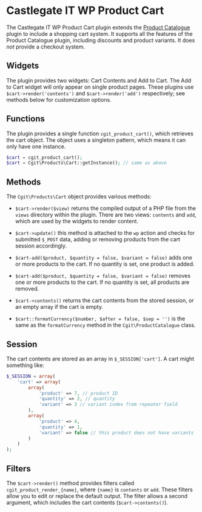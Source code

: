 # Castlegate IT WP Product Cart #

The Castlegate IT WP Product Cart plugin extends the [Product Catalogue](http://github.com/castlegateit/cgit-wp-product-catalogue) plugin to include a shopping cart system. It supports all the features of the Product Catalogue plugin, including discounts and product variants. It does *not* provide a checkout system.

## Widgets ##

The plugin provides two widgets: Cart Contents and Add to Cart. The Add to Cart widget will only appear on single product pages. These plugins use `$cart->render('contents')` and `$cart->render('add')` respectively; see methods below for customization options.

## Functions ##

The plugin provides a single function `cgit_product_cart()`, which retrieves the cart object. The object uses a singleton pattern, which means it can only have one instance.

~~~ php
$cart = cgit_product_cart();
$cart = Cgit\Products\Cart::getInstance(); // same as above
~~~

## Methods ##

The `Cgit\Products\Cart` object provides various methods:

*   `$cart->render($view)` returns the compiled output of a PHP file from the `views` directory within the plugin. There are two views: `contents` and `add`, which are used by the widgets to render content.

*   `$cart->update()` this method is attached to the `wp` action and checks for submitted `$_POST` data, adding or removing products from the cart session accordingly.

*   `$cart-add($product, $quantity = false, $variant = false)` adds one or more products to the cart. If no quantity is set, one product is added.

*   `$cart-add($product, $quantity = false, $variant = false)` removes one or more products to the cart. If no quantity is set, all products are removed.

*   `$cart->contents()` returns the cart contents from the stored session, or an empty array if the cart is empty.

*   `$cart::formatCurrency($number, $after = false, $sep = '')` is the same as the `formatCurrency` method in the `Cgit\ProductCatalogue` class.

## Session ##

The cart contents are stored as an array in `$_SESSION['cart']`. A cart might something like:

~~~ php
$_SESSION = array(
    'cart' => array(
        array(
            'product' => 7, // product ID
            'quantity' => 2, // quantity
            'variant' => 3 // variant index from repeater field
        ),
        array(
            'product' => 4,
            'quantity' => 1,
            'variant' => false // this product does not have variants
        )
    )
);
~~~

## Filters ##

The `$cart->render()` method provides filters called `cgit_product_render_{name}`, where `{name}` is `contents` or `add`. These filters allow you to edit or replace the default output. The filter allows a second argument, which includes the cart contents (`$cart->contents()`).
